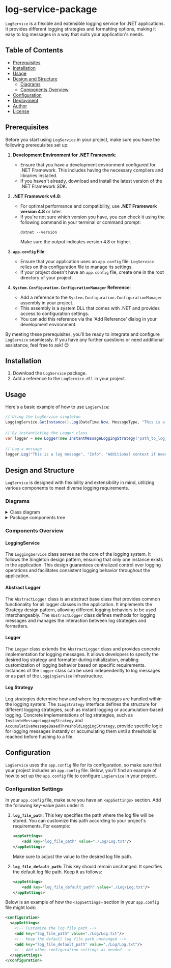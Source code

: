 # log-service-package

`LogService` is a flexible and extensible logging service for .NET applications. It provides different logging strategies and formatting options, making it easy to log messages in a way that suits your application's needs.

## Table of Contents
- [Prerequisites](#prerequisites)
- [Installation](#installation)
- [Usage](#usage)
- [Design and Structure](#design-and-structure)
  - [Diagrams](#diagrams)
  - [Components Overview](#components-overview)
- [Configuration](#configuration)
- [Deployment](#deployment)
- [Author](#author)
- [License](#license)

## Prerequisites
Before you start using `LogService` in your project, make sure you have the following prerequisites set up:
1. **Development Environment for .NET Framework**:
   - Ensure that you have a development environment configured for .NET Framework. This includes having the necessary compilers and libraries installed.
   - If you haven't already, download and install the latest version of the .NET Framework SDK.

2. **.NET Framework v4.8**:
   - For optimal performance and compatibility, use **.NET Framework version 4.8** or later.
   - If you're not sure which version you have, you can check it using the following command in your terminal or command prompt:
     ```
     dotnet --version
     ```
     Make sure the output indicates version 4.8 or higher.

3. **`app.config` File**:
   - Ensure that your application uses an `app.config` file. `LogService` relies on this configuration file to manage its settings.
   - If your project doesn't have an `app.config` file, create one in the root directory of your project.

4. **`System.Configuration.ConfigurationManager` Reference**:
   - Add a reference to the `System.Configuration.ConfigurationManager` assembly in your project.
   - This assembly is a system DLL that comes with .NET and provides access to configuration settings.
   - You can add this reference via the 'Add Reference' dialog in your development environment.

By meeting these prerequisites, you'll be ready to integrate and configure `LogService` seamlessly. If you have any further questions or need additional assistance, feel free to ask! 😊

## Installation
1. Download the `LogService` package.
2. Add a reference to the `LogService.dll` in your project.

## Usage
Here's a basic example of how to use `LogService`:

```csharp
// Using the LogService singleton
LoggingService.GetInstance().Log(DateTime.Now, MessageType, "This is a log message");

// By instantiating the Logger class
var logger = new Logger(new InstantMessageLoggingStrategy("path_to_log_file"), new LogMessageFormatter());

// Log a message
logger.Log("This is a log message", "Info", "Additional context if needed");
```

## Design and Structure
`LogService` is designed with flexibility and extensibility in mind, utilizing various components to meet diverse logging requirements.

### Diagrams
<details>
<summary>Class diagram</summary>
<img src="./Diagrams/class digram/LogService.drawio.png" alt="Alt Text">
</details>

<details>
<summary>Package components tree</summary>
<pre>
+---LogService.Core
¦   +---AbstractLogger.cs
¦   +---Logger.cs
¦   +---LoggingService.cs
¦   +---LogStartegies
¦       +---AccumulativeMessageBasedThresholdLoggingStrategy.cs
¦       +---ILogStrategy.cs
¦       +---InstanteMessageLoggingStrategy.cs
¦
+---LogService.FileHandling
¦   +---AbstractFileHandler.cs
¦   +---LogFileHandler.cs
¦
+---LogService.Formatting
¦   +---Formatting.Core
¦   ¦   +---AbstractFormatter.cs
¦   ¦   +---LogMessageFormatter.cs
¦   +---Formatting.FormattingStrategies
¦       +---DefaultFormattingStrategy.cs
¦       +---FormatingLogMessageStrategy.cs
¦       +---IFormateStrategy.cs
¦
+---LogService.Validation
    +---Validation.Core
    ¦   +---ValidationResult.cs
    ¦   +---Validator.cs
    +---Validation.Enums
    ¦   +---ValidationStartegyType.cs
    +---Validation.Exceptions
    ¦   +---ValidationException.cs
    +---Validation.Factories
    ¦   +---ValidationStrategyFactory.cs
    +---Validation.Strategies
        +---IValidationStrategy.cs
        +---LogFilePathValidationStrategy.cs
        +---LogFilePathWithoutExceptionsValidationStrategy.cs
</pre>
</details>

### Components Overview
#### LoggingService
The `LoggingService` class serves as the core of the logging system. It follows the Singleton design pattern, ensuring that only one instance exists in the application. This design guarantees centralized control over logging operations and facilitates consistent logging behavior throughout the application.

#### Abstract Logger

The `AbstractLogger` class is an abstract base class that provides common functionality for all logger classes in the application. It implements the Strategy design pattern, allowing different logging behaviors to be used interchangeably. The `AbstractLogger` class defines methods for logging messages and manages the interaction between log strategies and formatters.

#### Logger
The `Logger` class extends the `AbstractLogger` class and provides concrete implementation for logging messages. It allows developers to specify the desired log strategy and formatter during initialization, enabling customization of logging behavior based on specific requirements. Instances of the `Logger` class can be used independently to log messages or as part of the `LoggingService` infrastructure.

#### Log Strategy
Log strategies determine how and where log messages are handled within the logging system. The `ILogStrategy` interface defines the structure for different logging strategies, such as instant logging or accumulation-based logging. Concrete implementations of log strategies, such as `InstanteMessageLoggingStrategy` and `AccumulativeMessageBasedThresholdLoggingStrategy`, provide specific logic for logging messages instantly or accumulating them until a threshold is reached before flushing to a file.

## Configuration
`LogService` uses the `app.config` file for its configuration, so make sure that your project includes an `app.config` file. Below, you'll find an example of how to set up the `app.config` file to configure `LogService` in your project.

### Configuration Settings
In your `app.config` file, make sure you have an `<appSettings>` section. Add the following key-value pairs under it:

1. **`log_file_path`**: This key specifies the path where the log file will be stored. You can customize this path according to your project's requirements. For example:

    ```xml
    <appSettings>
        <add key="log_file_path" value="./Log/Log.txt"/>
    </appSettings>
    ```

    Make sure to adjust the value to the desired log file path.

2. **`log_file_default_path`**: This key should remain unchanged. It specifies the default log file path. Keep it as follows:

    ```xml
    <appSettings>
        <add key="log_file_default_path" value="./Log/Log.txt"/>
    </appSettings>
    ```
    
Below is an example of how the `<appSettings>` section in your `app.config` file might look:

```xml
<configuration>
  <appSettings>
    <!-- Customize the log file path -->
    <add key="log_file_path" value="./Log/Log.txt"/>
    <!-- Keep the default log file path unchanged -->
    <add key="log_file_default_path" value="./Log/Log.txt"/>
    <!-- Add other configuration settings as needed -->
  </appSettings>
</configuration>
